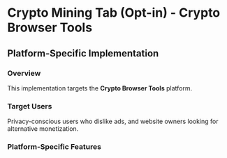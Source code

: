 # Crypto Mining Tab (Opt-in) - Crypto Browser Tools

## Platform-Specific Implementation

### Overview
This implementation targets the **Crypto Browser Tools** platform.

### Target Users
Privacy-conscious users who dislike ads, and website owners looking for alternative monetization.

### Platform-Specific Features

